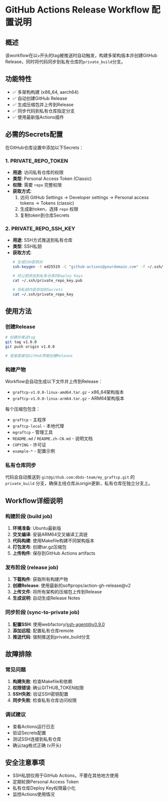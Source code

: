 # GitHub Actions Release Workflow 配置说明

## 概述

该workflow在以`v`开头的tag被推送时自动触发，构建多架构版本并创建GitHub Release，同时将代码同步到私有仓库的`private_build`分支。

## 功能特性

- ✅ 多架构构建 (x86_64, aarch64)
- ✅ 自动创建GitHub Release
- ✅ 生成压缩包并上传到Release
- ✅ 同步代码到私有仓库指定分支
- ✅ 使用最新版Actions插件

## 必需的Secrets配置

在GitHub仓库设置中添加以下Secrets：

### 1. PRIVATE_REPO_TOKEN
- **用途**: 访问私有仓库的权限
- **类型**: Personal Access Token (Classic)
- **权限**: 需要 `repo` 完整权限
- **获取方式**:
  1. 访问 GitHub Settings → Developer settings → Personal access tokens → Tokens (classic)
  2. 生成新token，选择 `repo` 权限
  3. 复制token到仓库Secrets

### 2. PRIVATE_REPO_SSH_KEY
- **用途**: SSH方式推送到私有仓库
- **类型**: SSH私钥
- **获取方式**:
  ```bash
  # 生成SSH密钥对
  ssh-keygen -t ed25519 -C "github-actions@yourdomain.com" -f ~/.ssh/private_repo_key

  # 将公钥添加到私有仓库的Deploy Keys
  cat ~/.ssh/private_repo_key.pub

  # 将私钥内容添加到Secrets
  cat ~/.ssh/private_repo_key
  ```

## 使用方法

### 创建Release
```bash
# 创建并推送tag
git tag v1.0.0
git push origin v1.0.0

# 或者直接在GitHub界面创建Release
```

### 构建产物

Workflow会自动生成以下文件并上传到Release：
- `graftcp-v1.0.0-linux-amd64.tar.gz` - x86_64架构版本
- `graftcp-v1.0.0-linux-arm64.tar.gz` - ARM64架构版本

每个压缩包包含：
- `graftcp` - 主程序
- `graftcp-local` - 本地代理
- `mgraftcp` - 管理工具
- `README.md` / `README.zh-CN.md` - 说明文档
- `COPYING` - 许可证
- `example-*` - 配置示例

### 私有仓库同步

代码会自动推送到 `git@github.com:dbds-team/my_graftcp.git` 的 `private_build` 分支，确保主线仓库从origin更新，私有仓库在独立分支上。

## Workflow详细说明

### 构建阶段 (build job)
1. **环境准备**: Ubuntu最新版
2. **交叉编译**: 安装ARM64交叉编译工具链
3. **代码构建**: 使用Makefile构建不同架构版本
4. **打包发布**: 创建tar.gz压缩包
5. **上传构件**: 保存到GitHub Actions artifacts

### 发布阶段 (release job)
1. **下载构件**: 获取所有构建产物
2. **创建Release**: 使用最新的softprops/action-gh-release@v2
3. **上传文件**: 将所有架构的压缩包上传到Release
4. **生成说明**: 自动生成Release Notes

### 同步阶段 (sync-to-private job)
1. **配置SSH**: 使用webfactory/ssh-agent@v0.9.0
2. **添加远程**: 配置私有仓库remote
3. **推送代码**: 强制推送到private_build分支

## 故障排除

### 常见问题

1. **构建失败**: 检查Makefile和依赖
2. **权限错误**: 确认GITHUB_TOKEN权限
3. **SSH失败**: 验证SSH密钥配置
4. **同步失败**: 检查私有仓库访问权限

### 调试建议

- 查看Actions运行日志
- 验证Secrets配置
- 测试SSH连接到私有仓库
- 确认tag格式正确 (v开头)

## 安全注意事项

- SSH私钥仅用于GitHub Actions，不要在其他地方使用
- 定期轮换Personal Access Token
- 私有仓库Deploy Key权限最小化
- 监控Actions使用情况